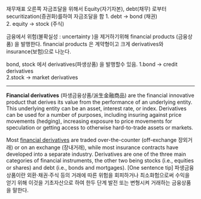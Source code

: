 재무재표 오른쪽 자금조달을 위해서 Equity(자기자본), debt(채무) 로부터 
securitization(증권화)를하여 자금조달을 함
	1. debt   -> bond (채권)  		
	2. equity -> stock (주식)

금융에서 위험(불확실성 : uncertainty )을 제거하기위해 financial products (금융상품) 을 발행한다.
financial products 은  계약형이고 크게 derivatives와 insurance(보험)으로 나눈다.

bond, stock 에서 derivatives(파생상품) 을 발행할수 있음.
	1.bond -> credit derivatives    
	2.stock -> market derivatives 
	

-----------------------------
**Financial derivatives** (파생금융상품/派生金融商品) are the financial innovative product that derives its value from the performance of an underlying entity. This underlying entity can be an asset, interest rate, or index. Derivatives can be used for a number of purposes, including insuring against price movements (hedging), increasing exposure to price movements for speculation or getting access to otherwise hard-to-trade assets or markets.

Most [financial derivatives](https://en.wikipedia.org/wiki/Derivative_(finance)) are traded over-the-counter (off-exchange 장외거래) or on an exchange (장내거래), while most insurance contracts have developed into a separate industry. Derivatives are one of the three main categories of financial instruments, the other two being stocks (i.e., equities or shares) and debt (i.e., bonds and mortgages).
[One sentence tip] 파생금융상품이란 외환·채권·주식 등의 거래에 따른 위험을 회피하거나 최소화험으로써 수익을 얻기 위해 이것을 기초자산으로 하여 한두 단계 발전 또는 변형시켜 거래하는 금융상품을 말한다.


 